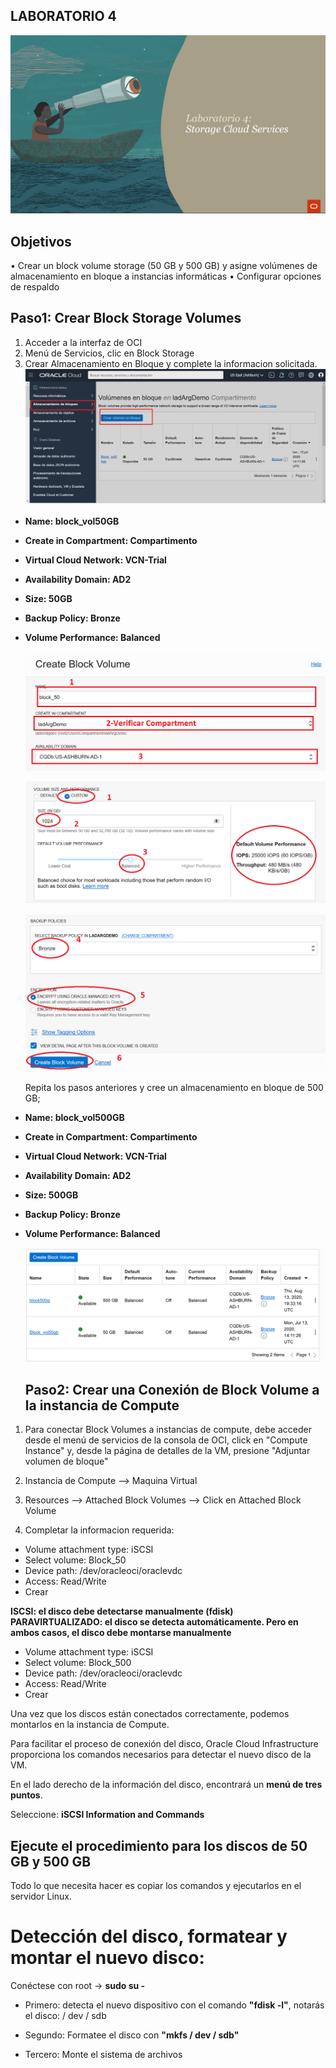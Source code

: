 ## LABORATORIO 4


  ![](./img1/98.png)

## Objetivos
• Crear  un block volume storage  (50 GB y 500 GB) y asigne volúmenes de almacenamiento en bloque a instancias informáticas
• Configurar opciones de respaldo

## Paso1: Crear Block Storage Volumes

1.	Acceder a la interfaz de OCI
2.	Menú de Servicios, clic en Block Storage
3.	Crear Almacenamiento en Bloque  y complete la informacion solicitada.
  ![](./img1/97.png)
  
    
  
* **Name: block_vol50GB**
* **Create in Compartment: Compartimento**
* **Virtual Cloud Network: VCN-Trial**
* **Availability Domain: AD2**
* **Size: 50GB**
* **Backup Policy: Bronze**
* **Volume Performance: Balanced**

  ![](./img1/96.png)
  
  ![](./img1/96a.png)
  
  ![](./img1/96b.png)
  
  Repita los pasos anteriores y cree un almacenamiento en bloque de 500 GB;
  
  
* **Name: block_vol500GB**
* **Create in Compartment: Compartimento**
* **Virtual Cloud Network: VCN-Trial**
* **Availability Domain: AD2**
* **Size: 500GB**
* **Backup Policy: Bronze**
* **Volume Performance: Balanced**


  ![](./img1/95.png)
  
  ## Paso2: Crear una Conexión de Block Volume a la instancia de Compute
  
1.	Para conectar Block Volumes a instancias de compute, debe acceder desde el menú de servicios de la consola de OCI, click en "Compute Instance" y, desde       la página de detalles de la VM, presione "Adjuntar volumen de bloque"
 
 
2. Instancia de Compute -->  Maquina Virtual 

3. Resources --> Attached Block Volumes --> Click en Attached Block Volume

4. Completar la informacion requerida: 

* Volume attachment type: iSCSI
* Select volume: Block_50
* Device path: /dev/oracleoci/oraclevdc
* Access: Read/Write
* Crear 

  
   
 **ISCSI: el disco debe detectarse manualmente (fdisk)
PARAVIRTUALIZADO: el disco se detecta automáticamente.
Pero en ambos casos, el disco debe montarse manualmente**
    
    
* Volume attachment type: iSCSI
* Select volume: Block_500
* Device path: /dev/oracleoci/oraclevdc
* Access: Read/Write
* Crear 

Una vez que los discos están conectados correctamente, podemos montarlos en la instancia de Compute.

Para facilitar el proceso de conexión del disco, Oracle Cloud Infrastructure proporciona los comandos necesarios para detectar el nuevo disco de la VM. 

En el lado derecho de la información del disco, encontrará un **menú de tres puntos**.

Seleccione: **iSCSI Information and Commands**

## Ejecute el procedimiento para los discos de 50 GB y 500 GB

Todo lo que necesita hacer es copiar los comandos y ejecutarlos en el servidor Linux.

# Detección del disco, formatear y montar el nuevo disco:

Conéctese con root →  **sudo su -**

* Primero: detecta el nuevo dispositivo con el comando **"fdisk -l"**, notarás el disco: / dev / sdb

* Segundo: Formatee el disco con **"mkfs / dev / sdb"**

* Tercero: Monte el sistema de archivos


         
  
  








